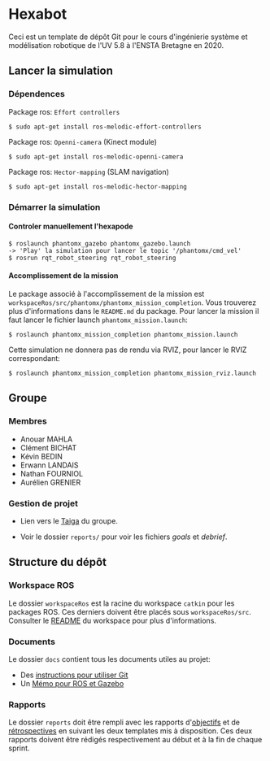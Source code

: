 # Hexabot

Ceci est un template de dépôt Git pour le cours d'ingénierie système et modélisation robotique de l'UV 5.8 à l'ENSTA Bretagne en 2020.


## Lancer la simulation

### Dépendences

Package ros: `Effort controllers`

~~~shell
$ sudo apt-get install ros-melodic-effort-controllers
~~~

Package ros: `Openni-camera` (Kinect module)

	$ sudo apt-get install ros-melodic-openni-camera

Package ros: `Hector-mapping` (SLAM navigation)

	$ sudo apt-get install ros-melodic-hector-mapping
	
### Démarrer la simulation

#### Controler manuellement l'hexapode

	$ roslaunch phantomx_gazebo phantomx_gazebo.launch
	-> 'Play' la simulation pour lancer le topic '/phantomx/cmd_vel'
	$ rosrun rqt_robot_steering rqt_robot_steering
	
#### Accomplissement de la mission

Le package associé à l'accomplissement de la mission est `workspaceRos/src/phantomx/phantomx_mission_completion`. Vous trouverez plus d'informations dans le `README.md` du package. Pour lancer la mission il faut lancer le fichier launch `phantomx_mission.launch`:

	$ roslaunch phantomx_mission_completion phantomx_mission.launch

Cette simulation ne donnera pas de rendu via RVIZ, pour lancer le RVIZ correspondant:

	$ roslaunch phantomx_mission_completion phantomx_mission_rviz.launch
	
## Groupe

### Membres

* Anouar MAHLA
* Clément BICHAT
* Kévin BEDIN
* Erwann LANDAIS
* Nathan FOURNIOL
* Aurélien GRENIER

### Gestion de projet

*  Lien vers le [Taiga](https://tree.taiga.io/project/grenieau-uv-48-hexabot/us/1?milestone=251463) du groupe.

* Voir le dossier `reports/` pour voir les fichiers *goals* et *debrief*. 


## Structure du dépôt

### Workspace ROS

Le dossier `workspaceRos` est la racine du workspace `catkin` pour les packages ROS. Ces derniers doivent être placés sous `workspaceRos/src`.    
Consulter le [README](workspaceRos/README.md) du workspace pour plus d'informations.


### Documents

Le dossier `docs` contient tous les documents utiles au projet:
- Des [instructions pour utiliser Git](docs/GitWorkflow.md)
- Un [Mémo pour ROS et Gazebo](docs/MemoROS.pdf)


### Rapports

Le dossier `reports` doit être rempli avec les rapports d'[objectifs](reports/GoalsTemplate.md) et de [rétrospectives](reports/DebriefTemplate.md) en suivant les deux templates mis à disposition. Ces deux rapports doivent être rédigés respectivement au début et à la fin de chaque sprint.
